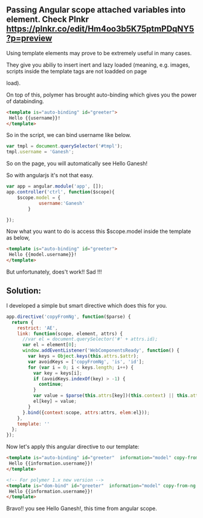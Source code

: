 ## Passing Angular scope attached variables into <template is="auto-binding"></template> element. Check Plnkr https://plnkr.co/edit/Hm4oo3b5K75ptmPDqNY5?p=preview

Using template elements may prove to be extremely useful in many cases. 

They give you abiliy to insert inert and lazy loaded (meaning, e.g. images, scripts inside the template tags are not loadded on page 

load).

On top of this, polymer has brought auto-binding which gives you the power of databinding.

```html
<template is="auto-binding" id="greeter">
 Hello {{username}}!
</template>
```


So in the script, we can bind username like below.
```javascript
var tmpl = document.querySelector('#tmpl');
tmpl.username = 'Ganesh';
```

So on the page, you will automatically see Hello Ganesh!

So with angularjs it's not that easy.
```javascript
var app = angular.module('app', []);
app.controller('ctrl', function($scope){
	$scope.model = {
			username:'Ganesh' 	
		}

});
```


Now what you want to do is access this $scope.model inside the template as below,
```html
<template is="auto-binding" id="greeter">
 Hello {{model.username}}!
</template>
```

But unfortunately, does't work!! Sad !!!

## Solution:
I developed a simple but smart directive which does this for you.

```javascript
app.directive('copyFromNg', function($parse) {
  return {
    restrict: 'AE',
    link: function(scope, element, attrs) {
      //var el = document.querySelector('#' + attrs.id);
      var el = element[0];
      window.addEventListener('WebComponentsReady', function() {
        var keys = Object.keys(this.attrs.$attr);
        var avoidKeys = ['copyFromNg', 'is', 'id'];
        for (var i = 0; i < keys.length; i++) {
          var key = keys[i];
          if (avoidKeys.indexOf(key) > -1) {
            continue;
          }
          var value = $parse(this.attrs[key])(this.context) || this.attrs.$attr[key];
          el[key] = value;
        }
      }.bind({context:scope, attrs:attrs, elem:el}));
    },
    template: ''
  };
});
```

Now let's apply this angular directive to our template:
```html
<template is="auto-binding" id="greeter"  information="model" copy-from-ng   >
 Hello {{information.username}}!
</template>

<!-- For polymer 1.x new version -->
<template is="dom-bind" id="greeter"  information="model" copy-from-ng   >
 Hello {{information.username}}!
</template>
```


Bravo!! you see Hello Ganesh!, this time from angular scope.

